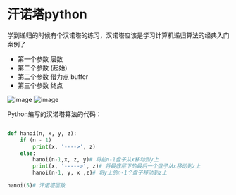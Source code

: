 # 汗诺塔python
学到递归的时候有个汉诺塔的练习，汉诺塔应该是学习计算机递归算法的经典入门案例了


* 第一个参数 层数
* 第二个参数 (起始)
* 第二个参数 借力点 buffer
* 第三个参数 终点

![image](https://github.com/csy512889371/learnDoc/blob/master/image/2018/python/1.png)
![image](https://github.com/csy512889371/learnDoc/blob/master/image/2018/python/2.png)

Python编写的汉诺塔算法的代码：
```python

def hanoi(n, x, y, z):
	if (n - 1) 
		print(x, '---->', z)
	else:
		hanoi(n-1,x, z, y)# 将前n-1盘子从x移动到y上
		print(x, '----->', z)# 将最底层下的最后一个盘子从x移动到z上
		hanoi(n-1, y, x ,z)# 将y上的n-1个盘子移动到z上

hanoi(5)# 汗诺塔层数		

```

